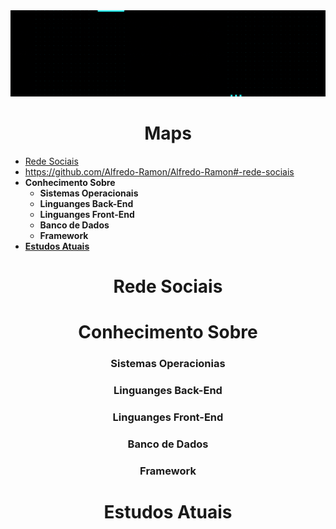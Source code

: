 <img  src="Fotos/gif/BemVindo.gif">

<h1 align="center" font> Maps </h1>

* [Rede Sociais](#-rede-sociais)
* https://github.com/Alfredo-Ramon/Alfredo-Ramon#-rede-sociais
* **Conhecimento Sobre**
  * **Sistemas Operacionais**
  * **Linguanges Back-End**
  * **Linguanges Front-End**
  * **Banco de Dados**
  * **Framework**
* **[Estudos Atuais](#Estudos-Atuais)**





<h1 align="center" > Rede Sociais</h1>
<h1 align="center" > Conhecimento Sobre</h1>
  <h3 align="center"> Sistemas Operacionias </h3>
  <h3 align="center"> Linguanges Back-End </h3>
  <h3 align="center"> Linguanges Front-End </h3>
  <h3 align="center"> Banco de Dados </h3>
  <h3 align="center"> Framework </h3>
<h1 align="center" font> Estudos Atuais</h1>
